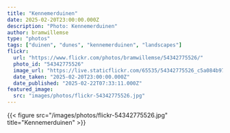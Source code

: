 ```yaml
---
title: "Kennemerduinen"
date: 2025-02-20T23:00:00.000Z
description: "Photo: Kennemerduinen"
author: bramwillemse
type: "photos"
tags: ["duinen", "dunes", "kennemerduinen", "landscapes"]
flickr:
  url: "https://www.flickr.com/photos/bramwillemse/54342775526/"
  photo_id: "54342775526"
  image_url: "https://live.staticflickr.com/65535/54342775526_c5a084b971_b.jpg"
  date_taken: "2025-02-20T23:00:00.000Z"
  date_published: "2025-02-22T07:33:11.000Z"
featured_image:
  src: "images/photos/flickr-54342775526.jpg"
---
```


{{< figure src="/images/photos/flickr-54342775526.jpg" title="Kennemerduinen" >}}